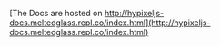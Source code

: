 [The Docs are hosted on http://hypixeljs-docs.meltedglass.repl.co/index.html](http://hypixeljs-docs.meltedglass.repl.co/index.html)
